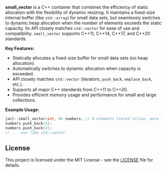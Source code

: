 **small_vector** is a C++ container that combines the efficiency of static allocation with the flexibility of dynamic resizing. It maintains a fixed-size internal buffer (like `std::array`) for small data sets, but seamlessly switches to dynamic heap allocation when the number of elements exceeds the static capacity. Its API closely matches `std::vector` for ease of use and compatibility. `small_vector` supports C++11, C++14, C++17, and C++20 standards.

**Key Features:**
- Statically allocates a fixed-size buffer for small data sets (no heap allocation).
- Automatically switches to dynamic allocation when capacity is exceeded.
- API closely matches `std::vector` (iterators, `push_back`, `emplace_back`, etc.).
- Supports all major C++ standards from C++11 to C++20.
- Provides efficient memory usage and performance for small and large collections.

**Example Usage:**
```cpp
jacl::small_vector<int, 8> numbers; // 8 elements stored inline, more triggers heap allocation
numbers.push_back(1);
numbers.push_back(2);
// ... use like std::vector
```

## License

This project is licensed under the MIT License - see the [LICENSE](LICENSE) file for details.
